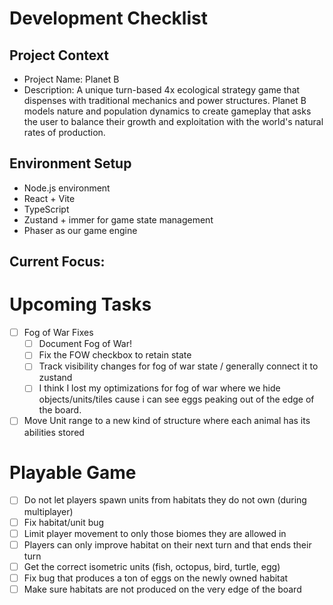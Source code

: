 # Development Checklist

## Project Context
- Project Name: Planet B
- Description: A unique turn-based 4x ecological strategy game that dispenses with traditional mechanics and power structures. Planet B models nature and population dynamics to create gameplay that asks the user to balance their growth and exploitation with the world's natural rates of production. 

## Environment Setup
- Node.js environment
- React + Vite
- TypeScript
- Zustand + immer for game state management
- Phaser as our game engine

## Current Focus:

# Upcoming Tasks
- [ ] Fog of War Fixes
  - [ ] Document Fog of War!
  - [ ] Fix the FOW checkbox to retain state
  - [ ] Track visibility changes for fog of war state / generally connect it to zustand
  - [ ] I think I lost my optimizations for fog of war where we hide objects/units/tiles cause i can see eggs peaking out of the edge of the board.

- [ ] Move Unit range to a new kind of structure where each animal has its abilities stored

# Playable Game
- [ ] Do not let players spawn units from habitats they do not own (during multiplayer)
- [ ] Fix habitat/unit bug
- [ ] Limit player movement to only those biomes they are allowed in
- [ ] Players can only improve habitat on their next turn and that ends their turn
- [ ] Get the correct isometric units (fish, octopus, bird, turtle, egg)
- [ ] Fix bug that produces a ton of eggs on the newly owned habitat
- [ ] Make sure habitats are not produced on the very edge of the board